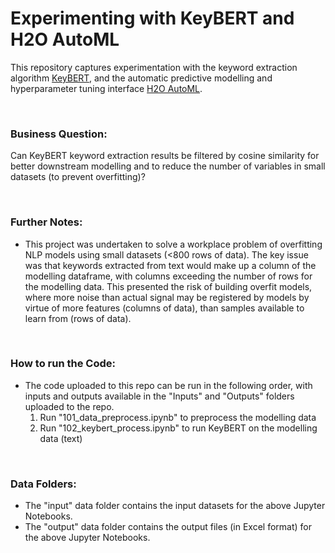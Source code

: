 # Experimenting with KeyBERT and H2O AutoML
This repository captures experimentation with the keyword extraction algorithm [KeyBERT](https://github.com/MaartenGr/KeyBERT), and the automatic predictive modelling and hyperparameter tuning interface [H2O AutoML](https://github.com/h2oai/h2o-3).

<br> 

### Business Question: 
Can KeyBERT keyword extraction results be filtered by cosine similarity for better downstream modelling and to reduce the number of variables in small datasets (to prevent overfitting)?

<br> 

### Further Notes:
* This project was undertaken to solve a workplace problem of overfitting NLP models using small datasets (<800 rows of data). The key issue was that keywords extracted from text would make up a column of the modelling dataframe, with columns exceeding the number of rows for the modelling data. This presented the risk of building overfit models, where more noise than actual signal may be registered by models by virtue of more features (columns of data), than samples available to learn from (rows of data).

<br> 

### How to run the Code:
* The code uploaded to this repo can be run in the following order, with inputs and outputs available in the "Inputs" and "Outputs" folders uploaded to the repo.
  1. Run "101_data_preprocess.ipynb" to preprocess the modelling data
  2. Run "102_keybert_process.ipynb" to run KeyBERT on the modelling data (text)

<br> 

### Data Folders:
* The "input" data folder contains the input datasets for the above Jupyter Notebooks.
* The "output" data folder contains the output files (in Excel format) for the above Jupyter Notebooks.

